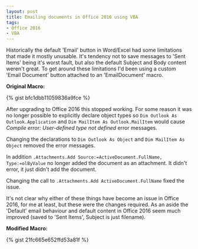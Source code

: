 ```yaml
---
layout: post
title: Emailing documents in Office 2016 using VBA
tags:
- Office 2016
- VBA
---
```

Historically the default 'Email' button in Word/Excel had some limitations that made it mostly unusable. 
It's tendency not to save messages to 'Sent Items' being it's worst fault, but also the default Subject and Body content weren't great.
To get around these limitations I'd been using a custom 'Email Document' button attached to an 'EmailDocument' macro.

**Original Macro:**

{% gist bfc1dbb11059836a9fce %}

After upgrading to Office 2016 this stopped working. For some reason it was no longer possible to explicitly declare object types 
so `Dim Outlook As Outlook.Application` and `Dim MailItem As Outlook.MailItem` would cause *Compile error: User-defined type not defined* error messages.

Changing the declarations to `Dim Outlook As Object` and `Dim MailItem As Object` removed the error messages.

In addition `.Attachments.Add Source:=ActiveDocument.FullName, Type:=olByValue` no longer added the document as an attachment. 
It didn't error, it just didn't add the document.

Changing the call to `.Attachments.Add ActiveDocument.FullName` fixed the issue.

It's not clear why either of these things have become an issue in Office 2016, for me at least, but these were the changes required.
As an aside the 'Default' email behaviour and default content in Office 2016 seem much improved (saved to 'Sent Items', Subject is just filename).

**Modified Macro:**

{% gist 21fc665e652ffd53a81f %}
